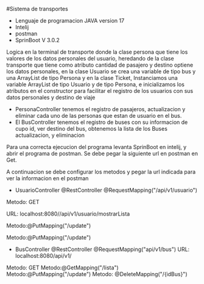 
#Sistema de transportes

* Lenguaje de programacion JAVA  version 17
* Intelij
* postman
* SprinBoot V 3.0.2


Logica en la terminal de transporte donde  la clase  persona que tiene los valores de los datos personales del usuario, heredando de la clase transporte que tiene como atributo cantidad de pasajero y destino optiene los datos personales, en la clase Usuario se crea una variable de tipo bus y una ArrayList de tipo Persona y en la clase Ticket,
Instanciamos una variable ArrayList de tipo Usuario y de tipo Persona, e inicializamos los atributos en el constructor para facilitar el registro de los usuarios con sus datos personales y destino de viaje

* PersonaController tenemos el registro de pasajeros, actualizacion y eliminar cada uno de las personas que estan de usuario en el bus. 
* El BusController tenemos el registro de buses con su informacion de cupo id, ver destino del bus, obtenemos la lista de los Buses actualizacion, y eliminacion 

Para una correcta ejecucion del programa levanta SprinBoot en intelij, y abrir el programa de postman.
Se debe pegar la siguiente url en postman en Get.

 A continuacion se debe configurar los metodos y pegar la url indicada para ver la informacion en el postman

* UsuarioController
@RestController
@RequestMapping("/api/v1/usuario")

Metodo: GET

URL: localhost:8080//api/v1/usuario/mostrarLista

Metodo:@PutMapping("/update")

Metodo:@PutMapping("/update")

* BusController
@RestController
@RequestMapping("api/v1/bus")
URL: localhost:8080/api/v1/

Metodo: GET
Metodo:@GetMapping("/lista")
Metodo:@PutMapping("/update")
Metodo: @DeleteMapping("/{idBus}")
